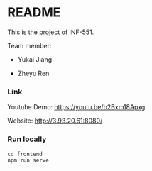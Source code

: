 # README #

This is the project of  INF-551.

Team member:

- Yukai Jiang

- Zheyu Ren



### Link

Youtube Demo: https://youtu.be/b2Bxm18Apxg

Website: http://3.93.20.61:8080/

### Run locally ###

```
cd frontend
npm run serve
```

